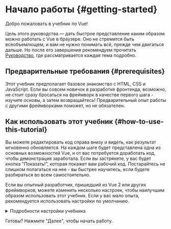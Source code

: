 # Начало работы {#getting-started}

Добро пожаловать в учебник по Vue!

Цель этого руководства — дать быстрое представление каким образом можно работать с Vue в браузере. Оно не стремится быть всеобъемлющем, и вам не нужно понимать всё, прежде чем двигаться дальше. Но после его завершения рекомендуем прочитать <a target="_blank" href="/guide/introduction.html">Руководство</a>, где рассматривается каждая тема подробно.

## Предварительные требования {#prerequisites}

Этот учебник предполагает базовое знакомство с HTML, CSS и JavaScript. Если вы совсем новичок в разработке фронтенда, возможно, не стоит сразу бросаться на фреймворк в качестве первого шага - изучите основы, а затем возвращайтесь! Предварительный опыт работы с другими фреймворками поможет, но не обязателен.

## Как использовать этот учебник {#how-to-use-this-tutorial}

Вы можете редактировать код справа внизу и видеть, как результат мгновенно обновляется. На каждом шаге будет представлена одна из основных возможностей Vue, и от вас потребуется доработать код, чтобы демонстрация заработала. Если вы застрянете, у вас будет кнопка "Показать!", которая покажет вам рабочий код. Постарайтесь не слишком полагаться на нее - вы быстрее научитесь, если будете разбираться во всем самостоятельно.

Если вы опытный разработчик, пришедший из Vue 2 или других фреймворков, можете изменить несколько настроек, чтобы наилучшим образом использовать этот учебник. Если у вас мало опыта, рекомендуется использовать настройки по умолчанию.

<details>
<summary>Подробности настройки учебника</summary>

- Vue предлагает два стиля API: Options API и Composition API. Справочник API разработан для работы с любым - вы можете выбрать предпочитаемый стиль, используя переключатели **Предпочитаемый стиль API** вверху. <a target="_blank" href="/guide/introduction#api-styles">Узнайте больше о стилях API</a>.

- Вы также можете переключаться между SFC-режимом и HTML-режимом. В первом будут показаны примеры кода в формате <a target="_blank" href="/guide/introduction#single-file-components">Однофайловые компоненты</a> (SFC), который используется большинством разработчиков при использовании Vue на этапе сборки. HTML-режим показывает использование без этапа сборки.

<div class="html">

:::tip
Если вы хотите использовать HTML-режим без этапа сборки внутри ваших приложений, убедитесь, что вы также поменяли импорты

```js
import { ... } from 'vue/dist/vue.esm-bundler.js'
```

внутри ваших скриптов, или настройте ваш сборщик так, чтобы он мог обработать `vue`. Небольшой конфиг для [Vite](https://vitejs.dev/):

```js
// vite.config.js
export default {
  resolve: {
    alias: {
      vue: 'vue/dist/vue.esm-bundler.js'
    }
  }
}
```

Посмотрите соответствующий [раздел в руководстве по инструментарию](/guide/scaling-up/tooling.html#note-on-in-browser-template-compilation) для большей информации.
:::

</div>

</details>

Готовы? Нажмите "Далее", чтобы начать работу.

